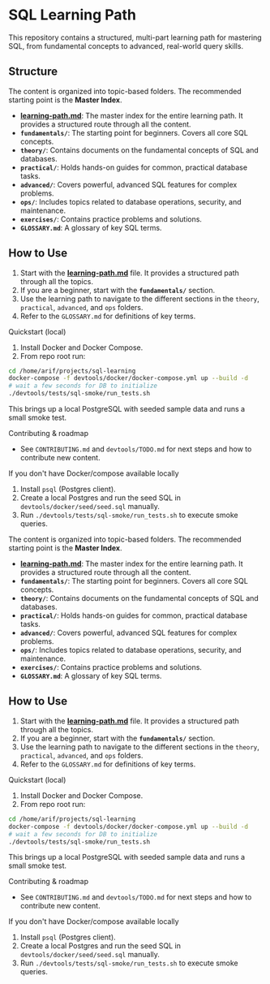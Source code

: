 # SQL Learning Path

This repository contains a structured, multi-part learning path for mastering SQL, from fundamental concepts to advanced, real-world query skills.

## Structure

The content is organized into topic-based folders. The recommended starting point is the **Master Index**.

- **[learning-path.md](learning-path.md)**: The master index for the entire learning path. It provides a structured route through all the content.
- **`fundamentals/`**: The starting point for beginners. Covers all core SQL concepts.
- **`theory/`**: Contains documents on the fundamental concepts of SQL and databases.
- **`practical/`**: Holds hands-on guides for common, practical database tasks.
- **`advanced/`**: Covers powerful, advanced SQL features for complex problems.
- **`ops/`**: Includes topics related to database operations, security, and maintenance.
- **`exercises/`**: Contains practice problems and solutions.
- **`GLOSSARY.md`**: A glossary of key SQL terms.

## How to Use

1.  Start with the **[learning-path.md](learning-path.md)** file. It provides a structured path through all the topics.
2.  If you are a beginner, start with the **`fundamentals/`** section.
3.  Use the learning path to navigate to the different sections in the `theory`, `practical`, `advanced`, and `ops` folders.
4.  Refer to the `GLOSSARY.md` for definitions of key terms.

Quickstart (local)
1. Install Docker and Docker Compose.
2. From repo root run:

```bash
cd /home/arif/projects/sql-learning
docker-compose -f devtools/docker/docker-compose.yml up --build -d
# wait a few seconds for DB to initialize
./devtools/tests/sql-smoke/run_tests.sh
```

This brings up a local PostgreSQL with seeded sample data and runs a small smoke test.

Contributing & roadmap
- See `CONTRIBUTING.md` and `devtools/TODO.md` for next steps and how to contribute new content.

If you don't have Docker/compose available locally

1. Install `psql` (Postgres client).
2. Create a local Postgres and run the seed SQL in `devtools/docker/seed/seed.sql` manually.
3. Run `./devtools/tests/sql-smoke/run_tests.sh` to execute smoke queries.

The content is organized into topic-based folders. The recommended starting point is the **Master Index**.

- **[learning-path.md](learning-path.md)**: The master index for the entire learning path. It provides a structured route through all the content.
- **`fundamentals/`**: The starting point for beginners. Covers all core SQL concepts.
- **`theory/`**: Contains documents on the fundamental concepts of SQL and databases.
- **`practical/`**: Holds hands-on guides for common, practical database tasks.
- **`advanced/`**: Covers powerful, advanced SQL features for complex problems.
- **`ops/`**: Includes topics related to database operations, security, and maintenance.
- **`exercises/`**: Contains practice problems and solutions.
- **`GLOSSARY.md`**: A glossary of key SQL terms.

## How to Use

1.  Start with the **[learning-path.md](learning-path.md)** file. It provides a structured path through all the topics.
2.  If you are a beginner, start with the **`fundamentals/`** section.
3.  Use the learning path to navigate to the different sections in the `theory`, `practical`, `advanced`, and `ops` folders.
4.  Refer to the `GLOSSARY.md` for definitions of key terms.

Quickstart (local)
1. Install Docker and Docker Compose.
2. From repo root run:

```bash
cd /home/arif/projects/sql-learning
docker-compose -f devtools/docker/docker-compose.yml up --build -d
# wait a few seconds for DB to initialize
./devtools/tests/sql-smoke/run_tests.sh
```

This brings up a local PostgreSQL with seeded sample data and runs a small smoke test.

Contributing & roadmap
- See `CONTRIBUTING.md` and `devtools/TODO.md` for next steps and how to contribute new content.

If you don't have Docker/compose available locally

1. Install `psql` (Postgres client).
2. Create a local Postgres and run the seed SQL in `devtools/docker/seed/seed.sql` manually.
3. Run `./devtools/tests/sql-smoke/run_tests.sh` to execute smoke queries.
